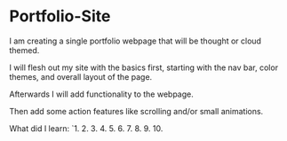 # Portfolio-Site

I am creating a single portfolio webpage that will be thought or cloud themed.

I will flesh out my site with the basics first, starting with the nav bar, color themes, and overall layout of the page.

Afterwards I will add functionality to the webpage.

Then add some action features like scrolling and/or small animations.

What did I learn:
    `1.
     2.
     3.
     4.
     5.
     6.
     7.
     8.
     9.
     10.
